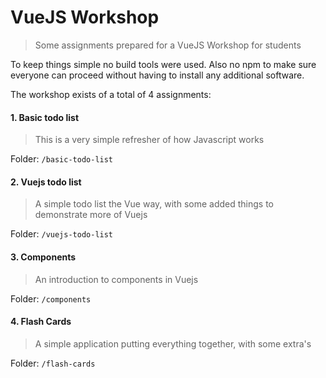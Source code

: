 # VueJS Workshop
> Some assignments prepared for a VueJS Workshop for students

To keep things simple no build tools were used. Also no npm to make sure everyone can proceed without having to install any additional software.

The workshop exists of a total of 4 assignments:

#### 1. Basic todo list
> This is a very simple refresher of how Javascript works

Folder: `/basic-todo-list`

#### 2. Vuejs todo list
> A simple todo list the Vue way, with some added things to demonstrate more of Vuejs

Folder: `/vuejs-todo-list`

#### 3. Components
> An introduction to components in Vuejs

Folder: `/components`

#### 4. Flash Cards
> A simple application putting everything together, with some extra's

Folder: `/flash-cards`